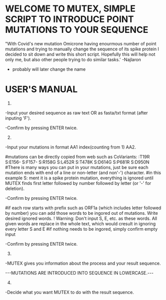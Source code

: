 # WELCOME TO MUTEX, SIMPLE SCRIPT TO INTRODUCE POINT MUTATIONS TO YOUR SEQUENCE

"With Covid's new mutation Omicrone having enourmous number of point mutations and
trying to manually change the sequence of its spike protein I decided to sit down 
and write this short script. Hopefully this will help not only me, but also other 
people trying to do similar tasks.'                                     -Najlaron



- probably will later change the name

# USER'S MANUAL

1)
 -Input your desired sequence as raw text OR as fasta/txt format (after inputing 'F').
 
 -Confirm by pressing ENTER twice.
 
2)
  -Input your mutations in format AA1 index(counting from 1) AA2.
  
#mutations can be directly copied from web such as CoVariants:
:T19R
S:E156-
S:F157-
S:R158G
S:L452R
S:T478K
S:D614G
S:P681R
S:D950N
#There is many ways you can put in your mutations, just be sure each mutation ends with end of a line or non-letter (and non'-') character.
#in this example S: ment it is a spike protein mutation, everything is ignored until MUTEX finds first letter followed by number followed by letter (or '-' for deletion).

 -Confirm by pressing ENTER twice.
 
 
 #if each row starts with prefix such as ORF1a (which includes letter followed by number) you can add those words to be ingored out of mutations.
 Write desired ignored words. 
 ! Warning: Don't input S, E, etc. as these words. All given words are replace in the whole text, which would cresult in ignoring every letter S and E
 #if nothing needs to be ingored, simply confirm empty input
 
  -Confirm by pressing ENTER twice.
 
3)
 -MUTEX gives you information about the process and your result sequence. 
  
---MUTATIONS ARE INTRODUCED INTO SEQUENCE IN LOWERCASE.---

4)
 -Decide what you want MUTEX to do with the result sequence.
  
